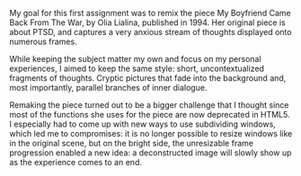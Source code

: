 

My goal for this first assignment was to remix the piece My Boyfriend Came Back From The War, by Olia Lialina, published in 1994. Her original piece is about PTSD, and captures a very anxious stream of thoughts displayed onto numerous frames.

While keeping the subject matter my own and focus on my personal experiences, I aimed to keep the same style: short, uncontextualized fragments of thoughts. Cryptic pictures that fade into the background and, most importantly, parallel branches of inner dialogue.

Remaking the piece turned out to be a bigger challenge that I thought since most of the functions she uses for the piece are now deprecated in HTML5. I especially had to come up with new ways to use subdividing windows, which led me to compromises: it is no longer possible to resize windows like in the original scene, but on the bright side, the unresizable frame progression enabled a new idea: a deconstructed image will slowly show up as the experience comes to an end.
